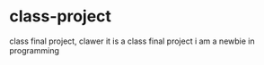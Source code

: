 # class-project
class final project, clawer
it is a class final project
i am a newbie in programming

